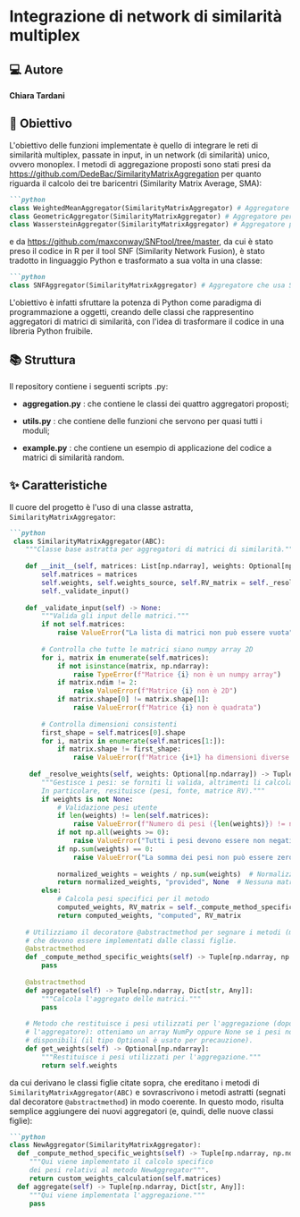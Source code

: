 # Integrazione di network di similarità multiplex
## 💻 Autore 
**Chiara Tardani**
## 🚀 Obiettivo
L'obiettivo delle funzioni implementate è quello di integrare le reti di similarità multiplex, passate in input, in un network (di similarità) unico, ovvero monoplex. I metodi di aggregazione proposti sono stati presi da <https://github.com/DedeBac/SimilarityMatrixAggregation> per quanto riguarda il calcolo dei tre baricentri (Similarity Matrix Average, SMA): 
```markdown
```python
class WeightedMeanAggregator(SimilarityMatrixAggregator) # Aggregatore per la media aritmetica pesata con Frobenius
class GeometricAggregator(SimilarityMatrixAggregator) # Aggregatore per la media geometrica Riemanniana
class WassersteinAggregator(SimilarityMatrixAggregator) # Aggregatore per la media di Wasserstein
```
e da <https://github.com/maxconway/SNFtool/tree/master>, da cui è stato preso il codice in R per il tool SNF (Similarity Network Fusion), è stato tradotto in linguaggio Python e trasformato a sua volta in una classe:
```markdown
```python
class SNFAggregator(SimilarityMatrixAggregator) # Aggregatore che usa Similarity Network Fusion (SNF) 
```
L'obiettivo è infatti sfruttare la potenza di Python come paradigma di programmazione a oggetti, creando delle classi che rappresentino aggregatori di matrici di similarità, con l'idea di trasformare il codice in una libreria Python fruibile.
## 📚 Struttura
Il repository contiene i seguenti scripts .py:

- **aggregation.py** : che contiene le classi dei quattro aggregatori proposti;

- **utils.py** : che contiene delle funzioni che servono per quasi tutti i moduli;

- **example.py** : che contiene un esempio di applicazione del codice a matrici di similarità random.
## ✨ Caratteristiche
Il cuore del progetto è l'uso di una classe astratta, `SimilarityMatrixAggregator`:
```markdown
```python
 class SimilarityMatrixAggregator(ABC):
    """Classe base astratta per aggregatori di matrici di similarità."""
    
    def __init__(self, matrices: List[np.ndarray], weights: Optional[np.ndarray] = None):
        self.matrices = matrices
        self.weights, self.weights_source, self.RV_matrix = self._resolve_weights(weights)
        self._validate_input()
    
    def _validate_input(self) -> None:
        """Valida gli input delle matrici."""
        if not self.matrices:
            raise ValueError("La lista di matrici non può essere vuota")
        
        # Controlla che tutte le matrici siano numpy array 2D
        for i, matrix in enumerate(self.matrices):
            if not isinstance(matrix, np.ndarray):
                raise TypeError(f"Matrice {i} non è un numpy array")
            if matrix.ndim != 2:
                raise ValueError(f"Matrice {i} non è 2D")
            if matrix.shape[0] != matrix.shape[1]:
                raise ValueError(f"Matrice {i} non è quadrata")
        
        # Controlla dimensioni consistenti
        first_shape = self.matrices[0].shape
        for i, matrix in enumerate(self.matrices[1:]):
            if matrix.shape != first_shape:
                raise ValueError(f"Matrice {i+1} ha dimensioni diverse dalla prima")
                
     def _resolve_weights(self, weights: Optional[np.ndarray]) -> Tuple[np.ndarray, str, Optional[np.ndarray]]:
        """Gestisce i pesi: se forniti li valida, altrimenti li calcola.
        In particolare, resituisce (pesi, fonte, matrice RV)."""
        if weights is not None:
            # Validazione pesi utente
            if len(weights) != len(self.matrices):
                raise ValueError(f"Numero di pesi ({len(weights)}) != numero di matrici ({len(self.matrices)})")
            if not np.all(weights >= 0):
                raise ValueError("Tutti i pesi devono essere non negativi")
            if np.sum(weights) == 0:
                raise ValueError("La somma dei pesi non può essere zero")
            
            normalized_weights = weights / np.sum(weights)  # Normalizza
            return normalized_weights, "provided", None  # Nessuna matrice RV per pesi utente
        else:
            # Calcola pesi specifici per il metodo
            computed_weights, RV_matrix = self._compute_method_specific_weights()
            return computed_weights, "computed", RV_matrix
            
    # Utilizziamo il decoratore @abstractmethod per segnare i metodi (metodi astratti)
    # che devono essere implementati dalle classi figlie.
    @abstractmethod
    def _compute_method_specific_weights(self) -> Tuple[np.ndarray, np.ndarray]:
        pass            
    
    @abstractmethod
    def aggregate(self) -> Tuple[np.ndarray, Dict[str, Any]]:
        """Calcola l'aggregato delle matrici."""
        pass
        
    # Metodo che restituisce i pesi utilizzati per l'aggregazione (dopo aver creato 
    # l'aggregatore): otteniamo un array NumPy oppure None se i pesi non sono 
    # disponibili (il tipo Optional è usato per precauzione).
    def get_weights(self) -> Optional[np.ndarray]:
        """Restituisce i pesi utilizzati per l'aggregazione."""
        return self.weights
```
da cui derivano le classi figlie citate sopra, che ereditano i metodi di `SimilarityMatrixAggregator(ABC)` e sovrascrivono i metodi astratti (segnati dal decoratore `@abstractmethod`) in modo coerente. In questo modo, risulta semplice aggiungere dei nuovi aggregatori (e, quindi, delle nuove classi figlie):
```markdown
```python
class NewAggregator(SimilarityMatrixAggregator):
  def _compute_method_specific_weights(self) -> Tuple[np.ndarray, np.ndarray]:
     """Qui viene implementato il calcolo specifico
     dei pesi relativi al metodo NewAggregator""".
     return custom_weights_calculation(self.matrices)
  def aggregate(self) -> Tuple[np.ndarray, Dict[str, Any]]:
     """Qui viene implementata l'aggregazione."""
     pass
```
